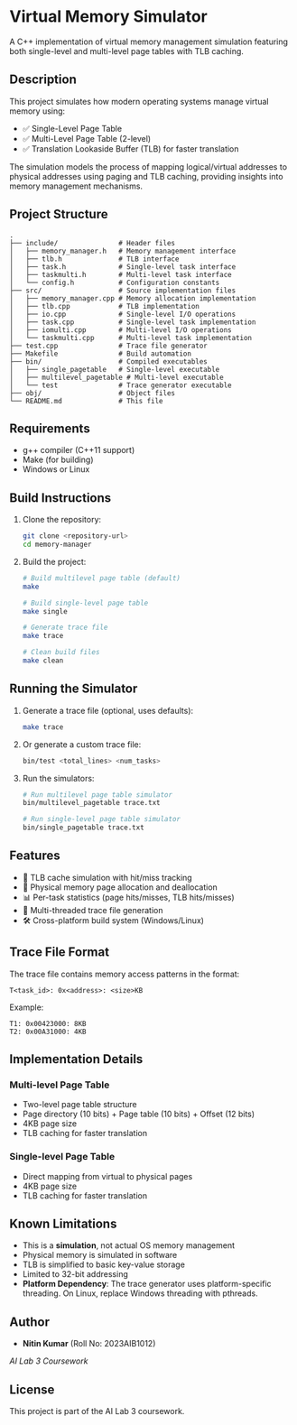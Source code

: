 # Virtual Memory Simulator

A C++ implementation of virtual memory management simulation featuring both single-level and multi-level page tables with TLB caching.

## Description

This project simulates how modern operating systems manage virtual memory using:

- ✅ Single-Level Page Table
- ✅ Multi-Level Page Table (2-level)
- ✅ Translation Lookaside Buffer (TLB) for faster translation

The simulation models the process of mapping logical/virtual addresses to physical addresses using paging and TLB caching, providing insights into memory management mechanisms.

## Project Structure

```
.
├── include/               # Header files
│   ├── memory_manager.h   # Memory management interface
│   ├── tlb.h              # TLB interface
│   ├── task.h             # Single-level task interface
│   ├── taskmulti.h        # Multi-level task interface
│   └── config.h           # Configuration constants
├── src/                   # Source implementation files
│   ├── memory_manager.cpp # Memory allocation implementation
│   ├── tlb.cpp            # TLB implementation
│   ├── io.cpp             # Single-level I/O operations
│   ├── task.cpp           # Single-level task implementation
│   ├── iomulti.cpp        # Multi-level I/O operations
│   └── taskmulti.cpp      # Multi-level task implementation
├── test.cpp               # Trace file generator
├── Makefile               # Build automation
├── bin/                   # Compiled executables
│   ├── single_pagetable   # Single-level executable
│   ├── multilevel_pagetable # Multi-level executable
│   └── test               # Trace generator executable
├── obj/                   # Object files
└── README.md              # This file
```

## Requirements

- g++ compiler (C++11 support)
- Make (for building)
- Windows or Linux

## Build Instructions

1. Clone the repository:
   ```bash
   git clone <repository-url>
   cd memory-manager
   ```

2. Build the project:

   ```bash
   # Build multilevel page table (default)
   make

   # Build single-level page table
   make single

   # Generate trace file
   make trace

   # Clean build files
   make clean
   ```

## Running the Simulator

1. Generate a trace file (optional, uses defaults):
   ```bash
   make trace
   ```

2. Or generate a custom trace file:
   ```bash
   bin/test <total_lines> <num_tasks>
   ```

3. Run the simulators:
   ```bash
   # Run multilevel page table simulator
   bin/multilevel_pagetable trace.txt

   # Run single-level page table simulator
   bin/single_pagetable trace.txt
   ```

## Features

- 🧠 TLB cache simulation with hit/miss tracking
- 🧮 Physical memory page allocation and deallocation
- 📊 Per-task statistics (page hits/misses, TLB hits/misses)
- 🧵 Multi-threaded trace file generation
- 🛠️ Cross-platform build system (Windows/Linux)

## Trace File Format

The trace file contains memory access patterns in the format:
```
T<task_id>: 0x<address>: <size>KB
```

Example:
```
T1: 0x00423000: 8KB
T2: 0x00A31000: 4KB
```

## Implementation Details

### Multi-level Page Table

- Two-level page table structure
- Page directory (10 bits) + Page table (10 bits) + Offset (12 bits)
- 4KB page size
- TLB caching for faster translation

### Single-level Page Table

- Direct mapping from virtual to physical pages
- 4KB page size
- TLB caching for faster translation

## Known Limitations

- This is a **simulation**, not actual OS memory management
- Physical memory is simulated in software
- TLB is simplified to basic key-value storage
- Limited to 32-bit addressing
- **Platform Dependency**: The trace generator uses platform-specific threading. On Linux, replace Windows threading with pthreads.

## Author

- **Nitin Kumar** (Roll No: 2023AIB1012)

_AI Lab 3 Coursework_

## License

This project is part of the AI Lab 3 coursework.
